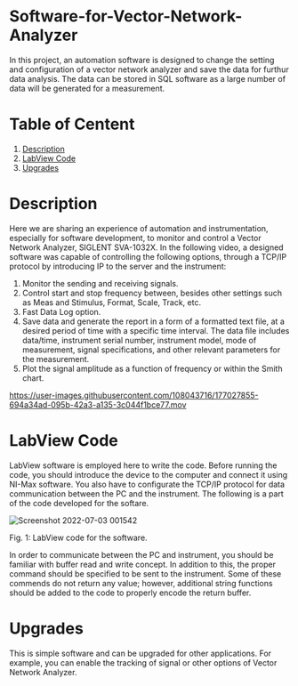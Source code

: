 # Software-for-Vector-Network-Analyzer
In this project, an automation software is designed to change the setting and configuration of a vector network analyzer and save the data for furthur data analysis. The data can be stored in SQL software as a large number of data will be generated for a measurement.
# Table of Centent
1. [Description](#1)
2. [LabView Code](#2) 
3. [Upgrades](#3)
<a name="1"></a>
# Description
Here we are sharing an experience of automation and instrumentation, especially for software development, to monitor and control a Vector Network Analyzer, SIGLENT SVA-1032X. In the following video, a designed software was capable of controlling the following options, through a TCP/IP protocol by introducing IP to the server and the instrument:
1. Monitor the sending and receiving signals.
2. Control start and stop frequency between, besides other settings such as Meas and Stimulus, Format, Scale, Track, etc.
3. Fast Data Log option.
4. Save data and generate the report in a form of a formatted text file, at a desired period of time with a specific time interval. The data file includes data/time, instrument serial number, instrument model, mode of measurement, signal specifications, and other relevant parameters for the measurement.
5. Plot the signal amplitude as a function of frequency or within the Smith chart.



https://user-images.githubusercontent.com/108043716/177027855-694a34ad-095b-42a3-a135-3c044f1bce77.mov



<a name="2"></a>
# LabView Code
LabView software is employed here to write the code. Before running the code, you should introduce the device to the computer and connect it using NI-Max software. You also have to configurate the TCP/IP protocol for data communication between the PC and the instrument. The following is a part of the code developed for the softare.

![Screenshot 2022-07-03 001542](https://user-images.githubusercontent.com/108043716/177027512-f4d8cf2d-6325-4513-91e3-ba1b8de7cca6.png)

Fig. 1: LabView code for the software.

In order to communicate between the PC and instrument, you should be familiar with buffer read and write concept. In addition to this, the proper command should be specified to be sent to the instrument. Some of these commends do not return any value; however, additional string functions should be added to the code to properly encode the return buffer.
<a name="3"></a>
# Upgrades
This is simple software and can be upgraded for other applications. For example, you can enable the tracking of signal or other options of Vector Network Analyzer.
